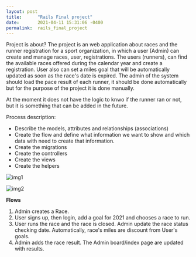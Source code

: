 ```yaml
---
layout: post
title:      "Rails Final project"
date:       2021-04-11 15:31:06 -0400
permalink:  rails_final_project
---
```



Project is about?
The project is an web application about races and the runner registration for a sport organization, in which a user (Admin) can create and manage races, user, registrations. The users (runners), can find the available races offered during the calendar year and create a registration. 
User also can set a miles goal that will be automatically updated as soon as the race's date is expired. The admin of the system should load the pace result of each runner, it should be done automatically but for the purpose of the project it is done manually.

At the moment it does not have the logic to knwo if the runner ran or not, but it is something that can be added in the future.

Process description:
* Describe the models, attributes and relationships (associations)
* Create the flow and define what information we want to show and which data with need to create that information.
* Create the migrations 
* Create the controllers
* Create the views
* Create the helpers 


![img1](https://www.redhikari.com/clients/learnco/Rails-blog-1.jpg)



![img2](https://www.redhikari.com/clients/learnco/Rails-blog-2.jpg)



**Flows**

1) Admin creates a Race.
2) User signs up, then login, add a goal for 2021 and chooses a race to run.
3) User runs the race and the race is closed. Admin update the race status checking date. Automatically, race's miles are discount from User's goals.
4) Admin adds the race result. The Admin board/index page are updated with results.









